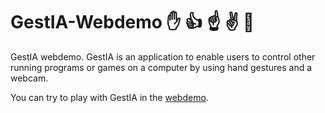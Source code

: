 # GestIA-Webdemo ✋ 👍 ☝️  ✌️ 👊 
GestIA webdemo. GestIA is an application to enable users to control other running programs or games on a computer by using hand gestures and a webcam.

You can try to play with GestIA in the [webdemo](https://arturacu.github.io/GestIA-Webdemo/). 
